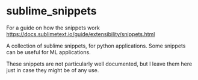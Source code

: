 # sublime_snippets

For a guide on how the snippets work https://docs.sublimetext.io/guide/extensibility/snippets.html

A collection of sublime snippets, for python applications. Some snippets can be useful for ML applications.

These snippets are not particularly well documented, but I leave them here just in case they might be of any use.


